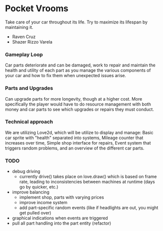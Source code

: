 # Pocket Vrooms
Take care of your car throughout its life. Try to maximize its lifespan by maintaining it.

- Raven Cruz
- Shazer Rizzo Varela

### Gameplay Loop
Car parts deteriorate and can be damaged, work to repair and maintain the health and utility of each part as you manage the various components of your car and how to fix them when unexpected issues arise.

### Parts and Upgrades
Can upgrade parts for more longevity, though at a higher cost. More specifically the player would have to do resource management with both money and car parts to see which upgrades or repairs they must conduct.

### Technical approach 
We are utilizing Love2d, which will be utilize to display and manage:  Basic car sprite with "health" separated into systems, Mileage counter that increases over time, Simple shop interface for repairs, Event system that triggers random problems, and an overview of the different car parts.

### TODO
- debug driving
    - currently drive() takes place on love.draw() which is based on frame rate, leading to inconsistencies between machines at runtime (days go by quicker, etc.)
- improve balancing
    - implement shop, parts with varying prices
    - improve income system
    - add part-specific random events (like if headlights are out, you might get pulled over)
- graphical indications when events are triggered
- pull all part handling into the part entity (refactor)